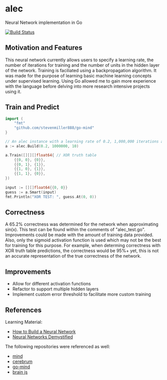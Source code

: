 # alec
Neural Network implementation in Go

[![Build Status](https://travis-ci.org/s4ayub/alec.svg?branch=master)](https://travis-ci.org/s4ayub/alec)

## Motivation and Features
This neural network currently allows users to specify a learning rate, the number of iterations for training and the number of units in the hidden layer of the network. Training is faciliated using a backpropagation algorithm. It was made for the purpose of learning basic machine learning concepts under supervised learning. Using Go allowed me to gain more experience with the language before delving into more research intensive projects using it.

## Train and Predict

```go
import (
	"fmt"
	"github.com/stevenmiller888/go-mind"
}

// An alec instance with a learning rate of 0.2, 1,000,000 iterations and 10 units in hidden layer
a := alec.Build(0.2, 1000000, 10) 

a.Train([][][]float64{ // XOR truth table
	{{0, 0}, {0}},
	{{0, 1}, {1}},
	{{1, 0}, {1}},
	{{1, 1}, {0}},
})
	
input := [][]float64{{0, 0}}
guess := a.Smart(input)
fmt.Println("XOR TEST: ", guess.At(0, 0))
```
## Correctness
A 65.2% correctness was determined for the network when approximating sin(x). This test can be found within the comments of "alec_test.go". Improvements could be made with the amount of training data provided. Also, only the sigmoid activation function is used which may not be the best for training for this purpose. For example, when determing correctness with XOR truth table predictions, the correctness would be 95%+ yet, this is not an accurate representation of the true correctness of the network.

## Improvements
- Allow for different activation functions
- Refactor to support multiple hidden layers
- Implement custom error threshold to facilitate more custom training

## References
Learning Material:
- [How to Build a Neural Network](http://stevenmiller888.github.io/mind-how-to-build-a-neural-network/)
- [Neural Networks Demystified](https://www.youtube.com/watch?v=bxe2T-V8XRs)

The following repositories were referenced as well:
- [mind](https://github.com/stevenmiller888/mind)
- [cerebrum](https://github.com/irfansharif/cerebrum)
- [go-mind](https://github.com/harthur-org/brain.js)
- [brain js](https://github.com/harthur/brain)
